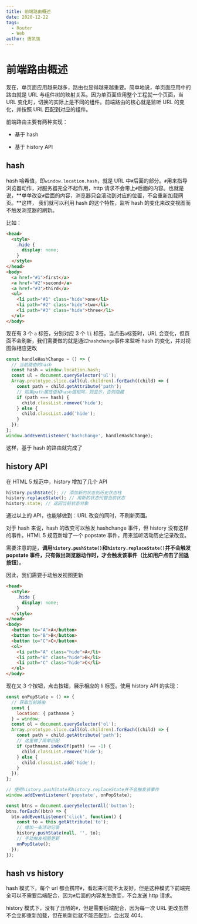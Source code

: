 ```yaml
---
title: 前端路由概述
date: 2020-12-22
tags:
  - Router
  - Web
author: 唐凯强
---
```


# 前端路由概述

现在，单页面应用越来越多，路由也显得越来越重要。简单地说，单页面应用中的路由就是 URL 与组件树的映射关系。因为单页面应用整个工程就一个页面，当 URL 变化时，切换的实际上是不同的组件。前端路由的核心就是监听 URL 的变化，并按照 URL 匹配到对应的组件。

前端路由主要有两种实现：

- 基于 hash

- 基于 history API

## hash

hash 哈希值，即`window.location.hash`，就是 URL 中`#`后面的部分。`#`用来指导浏览器动作，对服务器完全不起作用，http 请求不会带上`#`后面的内容。也就是说，**单单改变`#`后面的内容，浏览器只会滚动到对应的位置，不会重新加载网页。**这样，
我们就可以利用 hash 的这个特性，监听 hash 的变化来改变视图而不触发浏览器的刷新。

比如：

```html
<head>
  <style>
    .hide {
      display: none;
    }
  </style>
</head>
<body>
  <a href="#1">first</a>
  <a href="#2">second</a>
  <a href="#3">third</a>
  <ul>
    <li path="#1" class="hide">one</li>
    <li path="#2" class="hide">two</li>
    <li path="#3" class="hide">three</li>
  </ul>
</body>
```

现在有 3 个 `a` 标签，分别对应 3 个 `li` 标签。当点击`a`标签时，URL 会变化，但页面不会刷新，我们需要做的就是通过`hashchange`事件来监听 hash 的变化，并对视图做相应更改

```js
const handleHashChange = () => {
  // 当前路由的hash
  const hash = window.location.hash;
  const ul = document.querySelector('ul');
  Array.prototype.slice.call(ul.children).forEach((child) => {
    const path = child.getAttribute('path');
    // 如果path属性值和hash值相同，则显示，否则隐藏
    if (path === hash) {
      child.classList.remove('hide');
    } else {
      child.classList.add('hide');
    }
  });
};
window.addEventListener('hashchange', handleHashChange);
```

这样，基于 hash 的路由就完成了

## history API

在 HTML 5 规范中，history 增加了几个 API

```js
history.pushState(); // 添加新的状态到历史状态栈
history.replaceState(); // 用新的状态代替当前状态
history.state; // 返回当前状态对象
```

通过以上的 API，也能够做到：URL 改变的同时，不刷新页面。

对于 hash 来说，hash 的改变可以触发 hashchange 事件，但 history 没有这样的事件。HTML 5 规范新增了一个 popstate 事件，用来监听活动历史记录改变。

需要注意的是，**调用`history.pushState()`和`history.replaceState()`并不会触发 popstate 事件，只有做出浏览器动作时，才会触发该事件（比如用户点击了回退按钮）**。

因此，我们需要手动触发视图更新

```html
<head>
  <style>
    .hide {
      display: none;
    }
  </style>
</head>
<body>
  <button to="A">A</button>
  <button to="B">B</button>
  <button to="C">C</button>
  <ol>
    <li path="A" class="hide">A</li>
    <li path="B" class="hide">B</li>
    <li path="C" class="hide">C</li>
  </ol>
</body>
```

现在又 3 个按钮，点击按钮，展示相应的 li 标签。使用 history API 的实现：

```js
const onPopState = () => {
  // 获取当前路由
  const {
    location: { pathname }
  } = window;
  const ol = document.querySelector('ol');
  Array.prototype.slice.call(ol.children).forEach((child) => {
    const path = child.getAttribute('path');
    // 这里做了简单匹配
    if (pathname.indexOf(path) !== -1) {
      child.classList.remove('hide');
    } else {
      child.classList.add('hide');
    }
  });
};

// 使用history.pushState和history.replaceState并不会触发该事件
window.addEventListener('popstate', onPopState);

const btns = document.querySelectorAll('button');
btns.forEach((btn) => {
  btn.addEventListener('click', function() {
    const to = this.getAttribute('to');
    // 增加一条活动记录
    history.pushState(null, '', to);
    // 手动触发视图更新
    onPopState();
  });
});
```

## hash vs history

hash 模式下，每个 url 都会携带`#`，看起来可能不太友好，但是这种模式下前端完全可以不需要后端配合，因为`#`后面的内容发生改变，不会发送 http 请求。

history 模式下，没有了丑陋的`#`，但是需要后端配合，因为每一次 URL 更改虽然不会立即重新加载，但在刷新后就不能匹配到，会出现 404。

